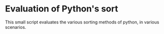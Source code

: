 # Evaluation of Python's sort

This small script evaluates the various sorting methods of python, in various
scenarios.
